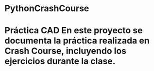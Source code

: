 # PythonCrashCourse
# Práctica CAD En este proyecto se documenta la práctica realizada en Crash Course, incluyendo los ejercicios durante la clase. 
